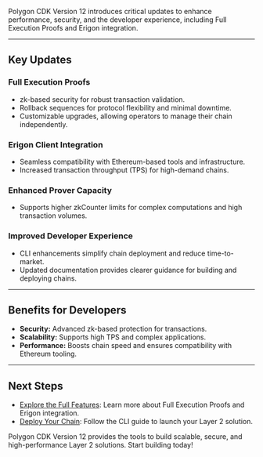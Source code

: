 Polygon CDK Version 12 introduces critical updates to enhance performance, security, and the developer experience, including Full Execution Proofs and Erigon integration.

---

## Key Updates

### Full Execution Proofs
- zk-based security for robust transaction validation.
- Rollback sequences for protocol flexibility and minimal downtime.
- Customizable upgrades, allowing operators to manage their chain independently.

### Erigon Client Integration
- Seamless compatibility with Ethereum-based tools and infrastructure.
- Increased transaction throughput (TPS) for high-demand chains.

### Enhanced Prover Capacity
- Supports higher zkCounter limits for complex computations and high transaction volumes.

### Improved Developer Experience
- CLI enhancements simplify chain deployment and reduce time-to-market.
- Updated documentation provides clearer guidance for building and deploying chains.

---

## Benefits for Developers
- **Security:** Advanced zk-based protection for transactions.
- **Scalability:** Supports high TPS and complex applications.
- **Performance:** Boosts chain speed and ensures compatibility with Ethereum tooling.

---

## Next Steps
- [Explore the Full Features](../cdk/concepts/overview.md): Learn more about Full Execution Proofs and Erigon integration.  
- [Deploy Your Chain](../cdk/getting-started/cli-guide.md): Follow the CLI guide to launch your Layer 2 solution.

Polygon CDK Version 12 provides the tools to build scalable, secure, and high-performance Layer 2 solutions. Start building today!